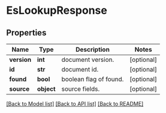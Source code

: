 # EsLookupResponse

## Properties
Name | Type | Description | Notes
------------ | ------------- | ------------- | -------------
**version** | **int** | document version. | [optional] 
**id** | **str** | document id. | [optional] 
**found** | **bool** | boolean flag of found. | [optional] 
**source** | **object** | source fields. | [optional] 

[[Back to Model list]](../README.md#documentation-for-models) [[Back to API list]](../README.md#documentation-for-api-endpoints) [[Back to README]](../README.md)


